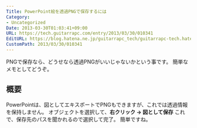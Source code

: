 ```yaml
---
Title: PowerPoint絵を透過PNGで保存するには
Category:
- Uncategorized
Date: 2013-03-30T01:03:41+09:00
URL: https://tech.guitarrapc.com/entry/2013/03/30/010341
EditURL: https://blog.hatena.ne.jp/guitarrapc_tech/guitarrapc-tech.hatenablog.com/atom/entry/11696248318757675489
CustomPath: 2013/03/30/010341
---
```


PNGで保存なら、どうせなら透過PNGがいいじゃないかという事です。 簡単なメモとしてどうぞ。
## 概要
PowerPointは、図としてエキスポートでPNGもできますが、これでは透過情報を保持しません。 オブジェクトを選択して、**右クリック → 図として保存** これで、保存先のパスを聞かれるので選択して完了。 簡単ですね。
